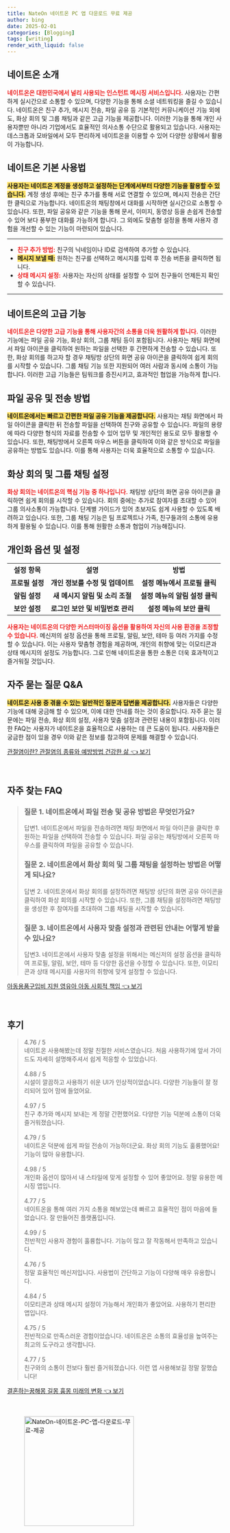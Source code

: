 ```yaml
---
title: NateOn 네이트온 PC 앱 다운로드 무료 제공
author: bing
date: 2025-02-01
categories: [Blogging]
tags: [writing]
render_with_liquid: false
---
```



<h2 id='네이트온_소개'>네이트온 소개</h2>

<p><b><span style="color: #ee2323;">네이트온은 대한민국에서 널리 사용되는 인스턴트 메시징 서비스입니다.</span></b> 사용자는 간편하게 실시간으로 소통할 수 있으며, 다양한 기능을 통해 소셜 네트워킹을 즐길 수 있습니다. 네이트온은 친구 추가, 메시지 전송, 파일 공유 등 기본적인 커뮤니케이션 기능 외에도, 화상 회의 및 그룹 채팅과 같은 고급 기능을 제공합니다. 이러한 기능을 통해 개인 사용자뿐만 아니라 기업에서도 효율적인 의사소통 수단으로 활용되고 있습니다. 사용자는 데스크톱과 모바일에서 모두 편리하게 네이트온을 이용할 수 있어 다양한 상황에서 활용이 가능합니다.</p>

<h2 id='기본_사용법'>네이트온 기본 사용법</h2>

<p><b><span style="background-color: #ffe066;">사용자는 네이트온 계정을 생성하고 설정하는 단계에서부터 다양한 기능을 활용할 수 있습니다.</span></b> 계정 생성 후에는 친구 추가를 통해 서로 연결할 수 있으며, 메시지 전송은 간단한 클릭으로 가능합니다. 네이트온의 채팅창에서 대화를 시작하면 실시간으로 소통할 수 있습니다. 또한, 파일 공유와 같은 기능을 통해 문서, 이미지, 동영상 등을 손쉽게 전송할 수 있어 보다 풍부한 대화를 가능하게 합니다. 그 외에도 맞춤형 설정을 통해 사용자 경험을 개선할 수 있는 기능이 마련되어 있습니다.</p>

<hr />

<ul>
    <li><b><span style="color: #ee2323;">친구 추가 방법:</span></b> 친구의 닉네임이나 ID로 검색하여 추가할 수 있습니다.</li>
    <li><b><span style="background-color: #ffe066;">메시지 보낼 때:</span></b> 원하는 친구를 선택하고 메시지를 입력 후 전송 버튼을 클릭하면 됩니다.</li>
    <li><b><span style="color: #ee2323;">상태 메시지 설정:</span></b> 사용자는 자신의 상태를 설정할 수 있어 친구들이 언제든지 확인할 수 있습니다.</li>
</ul>

<hr />

<h2 id='고급_기능'>네이트온의 고급 기능</h2>

<p><b><span style="color: #ee2323;">네이트온은 다양한 고급 기능을 통해 사용자간의 소통을 더욱 원활하게 합니다.</span></b> 이러한 기능에는 파일 공유 기능, 화상 회의, 그룹 채팅 등이 포함됩니다. 사용자는 채팅 화면에서 파일 아이콘을 클릭하여 원하는 파일을 선택한 후 간편하게 전송할 수 있습니다. 또한, 화상 회의를 하고자 할 경우 채팅방 상단의 화면 공유 아이콘을 클릭하여 쉽게 회의를 시작할 수 있습니다. 그룹 채팅 기능 또한 지원되어 여러 사람과 동시에 소통이 가능합니다. 이러한 고급 기능들은 팀워크를 증진시키고, 효과적인 협업을 가능하게 합니다.</p>

<h2 id='파일_공유'>파일 공유 및 전송 방법</h2>

<p><b><span style="background-color: #ffe066;">네이트온에서는 빠르고 간편한 파일 공유 기능을 제공합니다.</span></b> 사용자는 채팅 화면에서 파일 아이콘을 클릭한 뒤 전송할 파일을 선택하여 친구와 공유할 수 있습니다. 파일의 용량에 따라 다양한 형식의 자료를 전송할 수 있어 업무 및 개인적인 용도로 모두 활용할 수 있습니다. 또한, 채팅방에서 오른쪽 마우스 버튼을 클릭하여 이와 같은 방식으로 파일을 공유하는 방법도 있습니다. 이를 통해 사용자는 더욱 효율적으로 소통할 수 있습니다.</p>

<h2 id='화상회의_설정'>화상 회의 및 그룹 채팅 설정</h2>

<p><b><span style="color: #ee2323;">화상 회의는 네이트온의 핵심 기능 중 하나입니다.</span></b> 채팅방 상단의 화면 공유 아이콘을 클릭하면 쉽게 회의를 시작할 수 있습니다. 회의 중에는 추가로 참여자를 초대할 수 있어 그룹 의사소통이 가능합니다. 단계별 가이드가 있어 초보자도 쉽게 사용할 수 있도록 배려하고 있습니다. 또한, 그룹 채팅 기능은 팀 프로젝트나 가족, 친구들과의 소통에 유용하게 활용될 수 있습니다. 이를 통해 원활한 소통과 협업이 가능해집니다.</p>

<h2 id='사용자_맞춤_설정'>개인화 옵션 및 설정</h2>

<table>
    <tr>
        <td style="text-align: center; height: 17px;"><b>설정 항목</b></td>
        <td style="text-align: center; height: 17px;"><b>설명</b></td>
        <td style="text-align: center; height: 17px;"><b>방법</b></td>
    </tr>
    <tr>
        <td style="text-align: center; height: 17px;"><b>프로필 설정</b></td>
        <td style="text-align: center; height: 17px;"><b>개인 정보를 수정 및 업데이트</b></td>
        <td style="text-align: center; height: 17px;"><b>설정 메뉴에서 프로필 클릭</b></td>
    </tr>
    <tr>
        <td style="text-align: center; height: 17px;"><b>알림 설정</b></td>
        <td style="text-align: center; height: 17px;"><b>새 메시지 알림 및 소리 조절</b></td>
        <td style="text-align: center; height: 17px;"><b>설정 메뉴의 알림 설정 클릭</b></td>
    </tr>
    <tr>
        <td style="text-align: center; height: 17px;"><b>보안 설정</b></td>
        <td style="text-align: center; height: 17px;"><b>로그인 보안 및 비밀번호 관리</b></td>
        <td style="text-align: center; height: 17px;"><b>설정 메뉴의 보안 클릭</b></td>
    </tr>
</table>

<p><b><span style="color: #ee2323;">사용자는 네이트온의 다양한 커스터마이징 옵션을 활용하여 자신의 사용 환경을 조정할 수 있습니다.</span></b> 메신저의 설정 옵션을 통해 프로필, 알림, 보안, 테마 등 여러 가지를 수정할 수 있습니다. 이는 사용자 맞춤형 경험을 제공하며, 개인의 취향에 맞는 이모티콘과 상태 메시지의 설정도 가능합니다. 그로 인해 네이트온을 통한 소통은 더욱 효과적이고 즐거워질 것입니다.</p>

<h2 id='자주_묻는_질문'>자주 묻는 질문 Q&A</h2>

<p><b><span style="background-color: #ffe066;">네이트온 사용 중 겪을 수 있는 일반적인 질문과 답변을 제공합니다.</span></b> 사용자들은 다양한 기능에 대해 궁금해 할 수 있으며, 이에 대한 안내를 하는 것이 중요합니다. 자주 묻는 질문에는 파일 전송, 화상 회의 설정, 사용자 맞춤 설정과 관련된 내용이 포함됩니다. 이러한 FAQ는 사용자가 네이트온을 효율적으로 사용하는 데 큰 도움이 됩니다. 사용자들은 궁금한 점이 있을 경우 이와 같은 정보를 참고하여 문제를 해결할 수 있습니다.</p>


<p><a class="click-button" title="관절염이란? 관절염의 종류와 예방방법 건강한 삶" href="https://aptwhite.github.io/posts/%EA%B4%80%EC%A0%88%EC%97%BC%EC%9D%B4%EB%9E%80-%EA%B4%80%EC%A0%88%EC%97%BC%EC%9D%98-%EC%A2%85%EB%A5%98%EC%99%80-%EC%98%88%EB%B0%A9%EB%B0%A9%EB%B2%95-%EA%B1%B4%EA%B0%95%ED%95%9C-%EC%82%B6/" rel="dofollow">관절염이란? 관절염의 종류와 예방방법 건강한 삶 👈 보기</a></p><br>
<h2 id='자주_찾는_FAQ'>자주 찾는 FAQ</h2>
<div itemscope="" itemtype="https://schema.org/FAQPage"> 
<blockquote> 
<div itemscope="" itemprop="mainEntity" itemtype="https://schema.org/Question"> 
<h3 itemprop="name">질문 1. 네이트온에서 파일 전송 및 공유 방법은 무엇인가요?</h3> 
<div itemscope="" itemprop="acceptedAnswer" itemtype="https://schema.org/Answer"> 
<span itemprop="text"> 
<p>답변1. 네이트온에서 파일을 전송하려면 채팅 화면에서 파일 아이콘을 클릭한 후 원하는 파일을 선택하여 전송할 수 있습니다. 파일 공유는 채팅방에서 오른쪽 마우스를 클릭하여 파일을 공유할 수 있습니다.</p> 
</span> 
</div> 
</div> 

<div itemscope="" itemprop="mainEntity" itemtype="https://schema.org/Question"> 
<h3 itemprop="name">질문 2. 네이트온에서 화상 회의 및 그룹 채팅을 설정하는 방법은 어떻게 되나요?</h3> 
<div itemscope="" itemprop="acceptedAnswer" itemtype="https://schema.org/Answer"> 
<span itemprop="text"> 
<p>답변 2. 네이트온에서 화상 회의를 설정하려면 채팅방 상단의 화면 공유 아이콘을 클릭하여 화상 회의를 시작할 수 있습니다. 또한, 그룹 채팅을 설정하려면 채팅방을 생성한 후 참여자를 초대하여 그룹 채팅을 시작할 수 있습니다.</p> 
</span> 
</div> 
</div> 

<div itemscope="" itemprop="mainEntity" itemtype="https://schema.org/Question"> 
<h3 itemprop="name">질문 3. 네이트온에서 사용자 맞춤 설정과 관련된 안내는 어떻게 받을 수 있나요?</h3> 
<div itemscope="" itemprop="acceptedAnswer" itemtype="https://schema.org/Answer"> 
<span itemprop="text"> 
<p>답변3. 네이트온에서 사용자 맞춤 설정을 위해서는 메신저의 설정 옵션을 클릭하여 프로필, 알림, 보안, 테마 등 다양한 옵션을 수정할 수 있습니다. 또한, 이모티콘과 상태 메시지를 사용자의 취향에 맞게 설정할 수 있습니다.</p> 
</span> 
</div> 
</div> 

</blockquote> 
</div>
<p><a class="click-button" title="아동용품구입비 지원 영유아 아동 사회적 책임" href="https://aptwhite.github.io/posts/%EC%95%84%EB%8F%99%EC%9A%A9%ED%92%88%EA%B5%AC%EC%9E%85%EB%B9%84-%EC%A7%80%EC%9B%90-%EC%98%81%EC%9C%A0%EC%95%84-%EC%95%84%EB%8F%99-%EC%82%AC%ED%9A%8C%EC%A0%81-%EC%B1%85%EC%9E%84/" rel="dofollow">아동용품구입비 지원 영유아 아동 사회적 책임 👈 보기</a></p><br>
<h2 id='후기'>후기</h2>
<div itemscope itemtype="https://schema.org/Product">
  <blockquote>
  <div itemprop="review" itemscope itemtype="https://schema.org/Review">
      <div itemprop="reviewRating" itemscope itemtype="https://schema.org/Rating"> <span itemprop="ratingValue">4.76</span> / <span itemprop="bestRating">5</span> </div>
      <span itemprop="reviewBody">네이트온 사용해봤는데 정말 친절한 서비스였습니다. 처음 사용하기에 앞서 가이드도 자세히 설명해주셔서 쉽게 적응할 수 있었습니다.</span>
  </div>
  <br>
  <div itemprop="review" itemscope itemtype="https://schema.org/Review">
      <div itemprop="reviewRating" itemscope itemtype="https://schema.org/Rating"> <span itemprop="ratingValue">4.88</span> / <span itemprop="bestRating">5</span> </div>
      <span itemprop="reviewBody">시설이 깔끔하고 사용하기 쉬운 UI가 인상적이었습니다. 다양한 기능들이 잘 정리되어 있어 맘에 들었어요.</span>
  </div>
  <br>
  <div itemprop="review" itemscope itemtype="https://schema.org/Review">
      <div itemprop="reviewRating" itemscope itemtype="https://schema.org/Rating"> <span itemprop="ratingValue">4.97</span> / <span itemprop="bestRating">5</span> </div>
      <span itemprop="reviewBody">친구 추가와 메시지 보내는 게 정말 간편했어요. 다양한 기능 덕분에 소통이 더욱 즐거워졌습니다.</span>
  </div>
  <br>
  <div itemprop="review" itemscope itemtype="https://schema.org/Review">
      <div itemprop="reviewRating" itemscope itemtype="https://schema.org/Rating"> <span itemprop="ratingValue">4.79</span> / <span itemprop="bestRating">5</span> </div>
      <span itemprop="reviewBody">네이트온 덕분에 쉽게 파일 전송이 가능하더군요. 화상 회의 기능도 훌륭했어요! 기능이 많아 유용합니다.</span>
  </div>
  <br>
  <div itemprop="review" itemscope itemtype="https://schema.org/Review">
      <div itemprop="reviewRating" itemscope itemtype="https://schema.org/Rating"> <span itemprop="ratingValue">4.98</span> / <span itemprop="bestRating">5</span> </div>
      <span itemprop="reviewBody">개인화 옵션이 많아서 내 스타일에 맞게 설정할 수 있어 좋았어요. 정말 유용한 메시징 앱입니다.</span>
  </div>
  <br>
  <div itemprop="review" itemscope itemtype="https://schema.org/Review">
      <div itemprop="reviewRating" itemscope itemtype="https://schema.org/Rating"> <span itemprop="ratingValue">4.77</span> / <span itemprop="bestRating">5</span> </div>
      <span itemprop="reviewBody">네이트온을 통해 여러 가지 소통을 해보았는데 빠르고 효율적인 점이 마음에 들었습니다. 잘 만들어진 플랫폼입니다.</span>
  </div>
  <br>
  <div itemprop="review" itemscope itemtype="https://schema.org/Review">
      <div itemprop="reviewRating" itemscope itemtype="https://schema.org/Rating"> <span itemprop="ratingValue">4.99</span> / <span itemprop="bestRating">5</span> </div>
      <span itemprop="reviewBody">전반적인 사용자 경험이 훌륭합니다. 기능이 많고 잘 작동해서 만족하고 있습니다.</span>
  </div>
  <br>
  <div itemprop="review" itemscope itemtype="https://schema.org/Review">
      <div itemprop="reviewRating" itemscope itemtype="https://schema.org/Rating"> <span itemprop="ratingValue">4.76</span> / <span itemprop="bestRating">5</span> </div>
      <span itemprop="reviewBody">정말 효율적인 메신저입니다. 사용법이 간단하고 기능이 다양해 매우 유용합니다.</span>
  </div>
  <br>
  <div itemprop="review" itemscope itemtype="https://schema.org/Review">
      <div itemprop="reviewRating" itemscope itemtype="https://schema.org/Rating"> <span itemprop="ratingValue">4.84</span> / <span itemprop="bestRating">5</span> </div>
      <span itemprop="reviewBody">이모티콘과 상태 메시지 설정이 가능해서 개인화가 좋았어요. 사용하기 편리한 앱입니다.</span>
  </div>
  <br>
  <div itemprop="review" itemscope itemtype="https://schema.org/Review">
      <div itemprop="reviewRating" itemscope itemtype="https://schema.org/Rating"> <span itemprop="ratingValue">4.75</span> / <span itemprop="bestRating">5</span> </div>
      <span itemprop="reviewBody">전반적으로 만족스러운 경험이었습니다. 네이트온은 소통의 효율성을 높여주는 최고의 도구라고 생각합니다.</span>
  </div>
  <br>
  <div itemprop="review" itemscope itemtype="https://schema.org/Review">
      <div itemprop="reviewRating" itemscope itemtype="https://schema.org/Rating"> <span itemprop="ratingValue">4.77</span> / <span itemprop="bestRating">5</span> </div>
      <span itemprop="reviewBody">친구와의 소통이 전보다 훨씬 즐거워졌습니다. 이런 앱 사용해보길 정말 잘했습니다!</span>
  </div>
  </blockquote>
</div>
<p><a class="click-button" title="결혼하는꿈해몽 길몽 흉몽 미래의 변화" href="https://aptwhite.github.io/posts/%EA%B2%B0%ED%98%BC%ED%95%98%EB%8A%94%EA%BF%88%ED%95%B4%EB%AA%BD-%EA%B8%B8%EB%AA%BD-%ED%9D%89%EB%AA%BD-%EB%AF%B8%EB%9E%98%EC%9D%98-%EB%B3%80%ED%99%94/" rel="dofollow">결혼하는꿈해몽 길몽 흉몽 미래의 변화 👈 보기</a></p><br>
<figure class="image"><img src="https://aptwhite.github.io/assets/img/thumbnail/NateOn-네이트온-PC-앱-다운로드-무료-제공.webp" alt="NateOn-네이트온-PC-앱-다운로드-무료-제공" width="256" height="256"></figure>